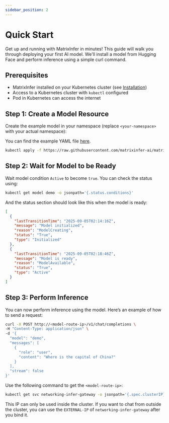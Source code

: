 ```yaml
---
sidebar_position: 2
---
```


# Quick Start

Get up and running with MatrixInfer in minutes! This guide will walk you through deploying your first AI model.
We'll install a model from Hugging Face and perform inference using a simple curl command.

## Prerequisites

- MatrixInfer installed on your Kubernetes cluster (see [Installation](./installation.md))
- Access to a Kubernetes cluster with `kubectl` configured
- Pod in Kubernetes can access the internet

## Step 1: Create a Model Resource

Create the example model in your namespace (replace `<your-namespace>` with your actual namespace):

You can find the example YAML
file [here](https://github.com/matrixinfer-ai/matrixinfer/tree/main/examples/model/Qwen2.5-0.5B-Instruct.yaml).

```bash
kubectl apply -f https://raw.githubusercontent.com/matrixinfer-ai/matrixinfer/refs/heads/main/examples/model/Qwen2.5-0.5B-Instruct.yaml -n <your-namespace>
```

## Step 2: Wait for Model to be Ready

Wait model condition `Active` to become `true`. You can check the status using:

```bash
kubectl get model demo -o jsonpath='{.status.conditions}'
```

And the status section should look like this when the model is ready:

```json
[
  {
    "lastTransitionTime": "2025-09-05T02:14:16Z",
    "message": "Model initialized",
    "reason": "ModelCreating",
    "status": "True",
    "type": "Initialized"
  },
  {
    "lastTransitionTime": "2025-09-05T02:18:46Z",
    "message": "Model is ready",
    "reason": "ModelAvailable",
    "status": "True",
    "type": "Active"
  }
]
```

## Step 3: Perform Inference

You can now perform inference using the model. Here’s an example of how to send a request:

```bash
curl -X POST http://<model-route-ip>/v1/chat/completions \
-H "Content-Type: application/json" \
-d '{
  "model": "demo",
  "messages": [
    {
      "role": "user",
      "content": "Where is the capital of China?"
    }
  ],
  "stream": false
}'
```

Use the following command to get the `<model-route-ip>`:

```bash
kubectl get svc networking-infer-gateway -o jsonpath='{.spec.clusterIP}' -n <your-namespace>
```

This IP can only be used inside the cluster. If you want to chat from outside the cluster, you can use the `EXTERNAL-IP`
of `networking-infer-gateway` after you bind it.
